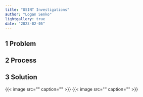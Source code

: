 ```yaml
---
title: "OSINT Investigations"
author: "Logan Senko"
lightgallery: true
date: "2023-02-05"
---
```

## 1 Problem

## 2 Process

## 3 Solution
{{< image src="" caption="" >}}
{{< image src="" caption="" >}}

